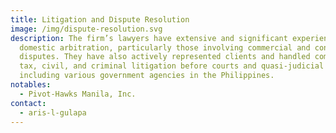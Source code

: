 ```yaml
---
title: Litigation and Dispute Resolution
image: /img/dispute-resolution.svg
description: The firm’s lawyers have extensive and significant experience in
  domestic arbitration, particularly those involving commercial and construction
  disputes. They have also actively represented clients and handled commercial,
  tax, civil, and criminal litigation before courts and quasi-judicial bodies,
  including various government agencies in the Philippines.
notables:
  - Pivot-Hawks Manila, Inc.
contact:
  - aris-l-gulapa
---
```


